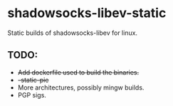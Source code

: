 # shadowsocks-libev-static
Static builds of shadowsocks-libev for linux.

## TODO:
* ~~Add dockerfile used to build the binaries.~~
* ~~-static-pie~~
* More architectures, possibly mingw builds.
* PGP sigs.
